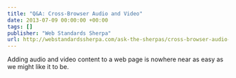 ```yaml
---
title: "Q&A: Cross-Browser Audio and Video"
date: 2013-07-09 00:00:00 +00:00
tags: []
publisher: "Web Standards Sherpa"
url: http://webstandardssherpa.com/ask-the-sherpas/cross-browser-audio-and-video
---
```


Adding audio and video content to a web page is nowhere near as easy as we might like it to be.
